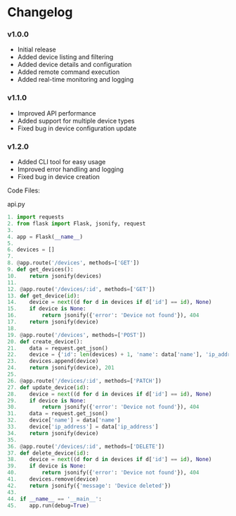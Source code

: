 Changelog
=========

### v1.0.0

* Initial release
* Added device listing and filtering
* Added device details and configuration
* Added remote command execution
* Added real-time monitoring and logging

### v1.1.0

* Improved API performance
* Added support for multiple device types
* Fixed bug in device configuration update

### v1.2.0

* Added CLI tool for easy usage
* Improved error handling and logging
* Fixed bug in device creation

Code Files: 

api.py

```python
1. import requests
2. from flask import Flask, jsonify, request
3. 
4. app = Flask(__name__)
5. 
6. devices = []
7. 
8. @app.route('/devices', methods=['GET'])
9. def get_devices():
10.    return jsonify(devices)
11. 
12. @app.route('/devices/:id', methods=['GET'])
13. def get_device(id):
14.    device = next((d for d in devices if d['id'] == id), None)
15.    if device is None:
16.        return jsonify({'error': 'Device not found'}), 404
17.    return jsonify(device)
18. 
19. @app.route('/devices', methods=['POST'])
20. def create_device():
21.    data = request.get_json()
22.    device = {'id': len(devices) + 1, 'name': data['name'], 'ip_address': data['ip_address']}
23.    devices.append(device)
24.    return jsonify(device), 201
25. 
26. @app.route('/devices/:id', methods=['PATCH'])
27. def update_device(id):
28.    device = next((d for d in devices if d['id'] == id), None)
29.    if device is None:
30.        return jsonify({'error': 'Device not found'}), 404
31.    data = request.get_json()
32.    device['name'] = data['name']
33.    device['ip_address'] = data['ip_address']
34.    return jsonify(device)
35. 
36. @app.route('/devices/:id', methods=['DELETE'])
37. def delete_device(id):
38.    device = next((d for d in devices if d['id'] == id), None)
39.    if device is None:
40.        return jsonify({'error': 'Device not found'}), 404
41.    devices.remove(device)
42.    return jsonify({'message': 'Device deleted'})
43. 
44. if __name__ == '__main__':
45.    app.run(debug=True)
```

